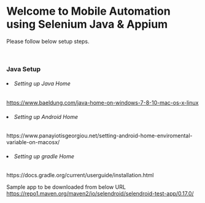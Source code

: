 <H1>Welcome to Mobile Automation using Selenium Java & Appium </H1>
<p>Please follow below setup steps.</p><br>
<H3>Java Setup</H3>
<H6><li>Setting up Java Home</H6>
<a href> https://www.baeldung.com/java-home-on-windows-7-8-10-mac-os-x-linux </a>
<H6><li>Setting up Android Home</H6>
https://www.panayiotisgeorgiou.net/setting-android-home-enviromental-variable-on-macosx/
<H6><li>Setting up gradle Home</H6>
https://docs.gradle.org/current/userguide/installation.html


Sample app to be downloaded from below URL 
https://repo1.maven.org/maven2/io/selendroid/selendroid-test-app/0.17.0/
